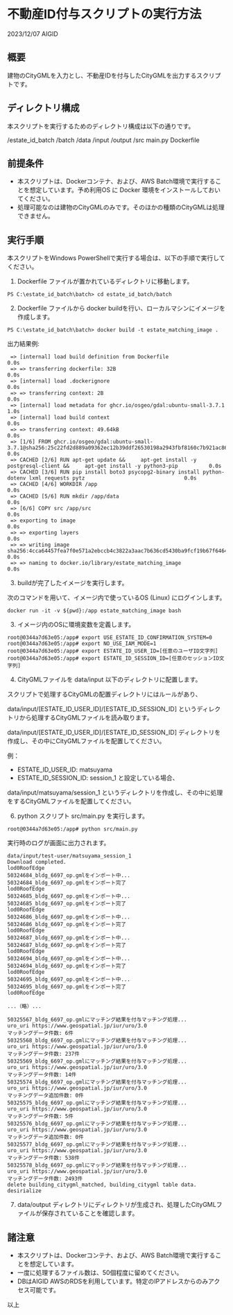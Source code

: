 # 不動産ID付与スクリプトの実行方法

2023/12/07 AIGID

## 概要

建物のCityGMLを入力とし、不動産IDを付与したCityGMLを出力するスクリプトです。

## ディレクトリ構成

本スクリプトを実行するためのディレクトリ構成は以下の通りです。

/estate_id_batch
    /batch
        /data
            /input
            /output
        /src
            main.py
        Dockerfile

## 前提条件

- 本スクリプトは、Dockerコンテナ、および、AWS Batch環境で実行することを想定しています。予め利用OS に Docker 環境をインストールしておいてください。
- 処理可能なのは建物のCityGMLのみです。そのほかの種類のCityGMLは処理できません。

## 実行手順

本スクリプトをWindows PowerShellで実行する場合は、以下の手順で実行してください。

1. Dockerfile ファイルが置かれているディレクトリに移動します。
```
PS C:\estate_id_batch\batch> cd estate_id_batch/batch
```

2. Dockerfile ファイルから docker buildを行い、ローカルマシンにイメージを作成します。
```
PS C:\estate_id_batch\batch> docker build -t estate_matching_image .
```

出力結果例:
```
 => [internal] load build definition from Dockerfile                                                                           0.0s
 => => transferring dockerfile: 32B                                                                                            0.0s
 => [internal] load .dockerignore                                                                                              0.0s
 => => transferring context: 2B                                                                                                0.0s
 => [internal] load metadata for ghcr.io/osgeo/gdal:ubuntu-small-3.7.1                                                         1.0s
 => [internal] load build context                                                                                              0.0s
 => => transferring context: 49.64kB                                                                                           0.0s
 => [1/6] FROM ghcr.io/osgeo/gdal:ubuntu-small-3.7.1@sha256:25c22fd2d889a09362ec12b39ddf26530198a2943fbf8160c7b921ac86c50e6a   0.0s
 => CACHED [2/6] RUN apt-get update &&     apt-get install -y postgresql-client &&     apt-get install -y python3-pip          0.0s
 => CACHED [3/6] RUN pip install boto3 psycopg2-binary install python-dotenv lxml requests pytz                                0.0s
 => CACHED [4/6] WORKDIR /app                                                                                                  0.0s
 => CACHED [5/6] RUN mkdir /app/data                                                                                           0.0s
 => [6/6] COPY src /app/src                                                                                                    0.0s
 => exporting to image                                                                                                         0.0s
 => => exporting layers                                                                                                        0.0s
 => => writing image sha256:4cca64457fea7f0e571a2ebccb4c3822a3aac7b636cd5430ba9fcf19b67f6464                                   0.0s
 => => naming to docker.io/library/estate_matching_image                                                                       0.0s
```

3. buildが完了したイメージを実行します。

次のコマンドを用いて、イメージ内で使っているOS (Linux) にログインします。

```
docker run -it -v ${pwd}:/app estate_matching_image bash
```

3. イメージ内のOSに環境変数を定義します。

```
root@0344a7d63e05:/app# export USE_ESTATE_ID_CONFIRMATION_SYSTEM=0
root@0344a7d63e05:/app# export NO_USE_IAM_MODE=1
root@0344a7d63e05:/app# export ESTATE_ID_USER_ID=[任意のユーザID文字列]
root@0344a7d63e05:/app# export ESTATE_ID_SESSION_ID=[任意のセッションID文字列]
```

4. CityGMLファイルを data/input 以下のディレクトリに配置します。

スクリプトで処理するCityGMLの配置ディレクトリにはルールがあり、

data/input/[ESTATE_ID_USER_ID]/[ESTATE_ID_SESSION_ID] というディレクトリから処理するCityGMLファイルを読み取ります。

data/input/[ESTATE_ID_USER_ID]/[ESTATE_ID_SESSION_ID] ディレクトリを作成し、その中にCityGMLファイルを配置してください。

例：

- ESTATE_ID_USER_ID: matsuyama
- ESTATE_ID_SESSION_ID: session_1
と設定している場合、

data/input/matsuyama/session_1 というディレクトリを作成し、その中に処理をするCityGMLファイルを配置してください。

6. python スクリプト src/main.py を実行します。

```
root@0344a7d63e05:/app# python src/main.py
```

実行時のログが画面に出力されます。

```
data/input/test-user/matsuyama_session_1
Download completed.
lod0RoofEdge
50324684_bldg_6697_op.gmlをインポート中...
50324684_bldg_6697_op.gmlをインポート完了
lod0RoofEdge
50324685_bldg_6697_op.gmlをインポート中...
50324685_bldg_6697_op.gmlをインポート完了
lod0RoofEdge
50324686_bldg_6697_op.gmlをインポート中...
50324686_bldg_6697_op.gmlをインポート完了
lod0RoofEdge
50324687_bldg_6697_op.gmlをインポート中...
50324687_bldg_6697_op.gmlをインポート完了
lod0RoofEdge
50324694_bldg_6697_op.gmlをインポート中...
50324694_bldg_6697_op.gmlをインポート完了
lod0RoofEdge
50324695_bldg_6697_op.gmlをインポート中...
50324695_bldg_6697_op.gmlをインポート完了
lod0RoofEdge

...（略）...

50325567_bldg_6697_op.gmlにマッチング結果を付与マッチング処理...
uro_uri https://www.geospatial.jp/iur/uro/3.0
マッチングデータ件数: 6件
50325568_bldg_6697_op.gmlにマッチング結果を付与マッチング処理...
uro_uri https://www.geospatial.jp/iur/uro/3.0
マッチングデータ件数: 237件
50325569_bldg_6697_op.gmlにマッチング結果を付与マッチング処理...
uro_uri https://www.geospatial.jp/iur/uro/3.0
マッチングデータ件数: 14件
50325574_bldg_6697_op.gmlにマッチング結果を付与マッチング処理...
uro_uri https://www.geospatial.jp/iur/uro/3.0
マッチングデータ追加件数: 0件
50325575_bldg_6697_op.gmlにマッチング結果を付与マッチング処理...
uro_uri https://www.geospatial.jp/iur/uro/3.0
マッチングデータ件数: 5件
50325576_bldg_6697_op.gmlにマッチング結果を付与マッチング処理...
uro_uri https://www.geospatial.jp/iur/uro/3.0
マッチングデータ追加件数: 0件
50325577_bldg_6697_op.gmlにマッチング結果を付与マッチング処理...
uro_uri https://www.geospatial.jp/iur/uro/3.0
マッチングデータ件数: 538件
50325578_bldg_6697_op.gmlにマッチング結果を付与マッチング処理...
uro_uri https://www.geospatial.jp/iur/uro/3.0
マッチングデータ件数: 2493件
delete building_citygml_matched, building_citygml table data.
desirialize
```

7. data/output ディレクトリにディレクトリが生成され、処理したCityGMLファイルが保存されていることを確認します。

## 諸注意

- 本スクリプトは、Dockerコンテナ、および、AWS Batch環境で実行することを想定しています。
- 一度に処理するファイル数は、50個程度に留めてください。
- DBはAIGID AWSのRDSを利用しています。特定のIPアドレスからのみアクセス可能です。

以上
